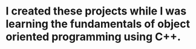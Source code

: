 # I created these projects while I was learning the fundamentals of object oriented programming using C++.
